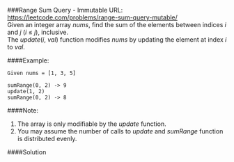 ###Range Sum Query - Immutable
URL: https://leetcode.com/problems/range-sum-query-mutable/</br>
Given an integer array _nums_, find the sum of the elements between indices _i_ and _j_ (_i_ ≤ _j_), inclusive.</br>
The _update_(_i_, _val_) function modifies _nums_ by updating the element at index _i_ to _val_.

####Example:

	Given nums = [1, 3, 5]

	sumRange(0, 2) -> 9
	update(1, 2)
	sumRange(0, 2) -> 8

####Note:
1. The array is only modifiable by the _update_ function.
2. You may assume the number of calls to _update_ and _sumRange_ function is distributed evenly.

####Solution